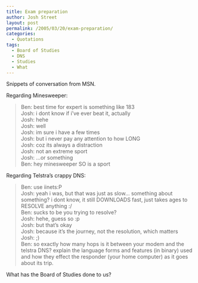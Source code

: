 ```yaml
---
title: Exam preparation
author: Josh Street
layout: post
permalink: /2005/03/20/exam-preparation/
categories:
  - Quotations
tags:
  - Board of Studies
  - DNS
  - Studies
  - What
---
```

Snippets of conversation from MSN.

Regarding Minesweeper:

> Ben: best time for expert is something like 183  
> Josh: i dont know if i&#8217;ve ever beat it, actually  
> Josh: hehe  
> Josh: well  
> Josh: im sure i have a few times  
> Josh: but i never pay any attention to how LONG  
> Josh: coz its always a distraction  
> Josh: not an extreme sport  
> Josh: &#8230;or something  
> Ben: hey minesweeper SO is a sport

Regarding Telstra&#8217;s crappy DNS:

> Ben: use iinets:P  
> Josh: yeah i was, but that was just as slow&#8230; something about something? i dont know, it still DOWNLOADS fast, just takes ages to RESOLVE anything :/  
> Ben: sucks to be you trying to resolve?  
> Josh: hehe, guess so :p  
> Josh: but that&#8217;s okay  
> Josh: because it&#8217;s the journey, not the resolution, which matters  
> Josh: ;)  
> Ben: so exactly how many hops is it between your modem and the telstra DNS? explain the language forms and features (in binary) used and how they effect the responder (your home computer) as it goes about its trip.

What has the Board of Studies done to us?